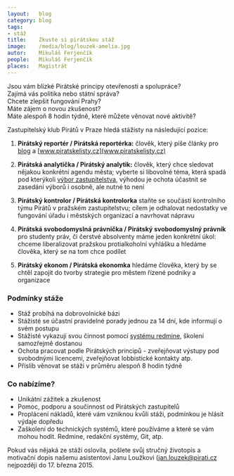 ```yaml
---
layout:   blog
category: blog
tags: 
- stáž
title:    Zkuste si pirátskou stáž
image:    /media/blog/louzek-amelia.jpg
autor:    Mikuláš Ferjenčík
people:   Mikuláš Ferjenčík
places:   Magistrát
---
```


Jsou vám blízké Pirátské principy otevřenosti a spolupráce?  
Zajímá vás politika nebo státní správa?  
Chcete zlepšit fungování Prahy?  
Máte zájem o novou zkušenost?  
Máte alespoň 8 hodin týdně, které můžete věnovat nové aktivitě?  

Zastupitelský klub Pirátů v Praze hledá stážisty na následující pozice:

1. **Pirátský reportér / Pirátská reportérka:**
člověk, který píše články pro [blog](http://praha.pirati.cz/blog.html) a [www.piratskelisty.cz](www.piratskelisty.cz)

2. **Pirátská analytička / Pirátský analytik:**
člověk, který chce sledovat nějakou konkrétní agendu města; vyberte si libovolné téma, která spadá pod kterýkoli [výbor zastupitelstva](http://www.praha.eu/jnp/cz/o_meste/primator_a_volene_organy/zastupitelstvo/vybory_zastupitelstva/index.html),
výhodou je ochota účastnit se zasedání výborů i osobně, ale nutné to není

3. **Pirátský kontrolor / Pirátská kontrolorka**
staňte se součástí kontrolního týmu Pirátů v pražském zastupitelstvu;
cílem je odhalovat nedostatky ve fungování úřadu i městských organizací a navrhovat nápravu

4. **Pirátská svobodomyslná právnička / Pirátský svobodomyslný právník**
pro studenty práv, či čerstvé absolventy máme jeden konkrétní úkol: 
chceme liberalizovat pražskou protialkoholní vyhlášku a hledáme člověka, který se na tom chce podílet

5. **Pirátský ekonom / Pirátská ekonomka**
hledáme člověka, který by se chtěl zapojit do tvorby strategie pro městem řízené podniky a organizace

### Podmínky stáže

* Stáž probíhá na dobrovolnické bázi
* Stážisté se účastní pravidelné porady jednou za 14 dní, kde informují o svém postupu
* Stážisté vykazují svou činnost pomocí [systému redmine](https://redmine.pirati.cz/projects/praha), školení samozřejmě dostanou
* Ochota pracovat podle Pirátských principů - zveřejňovat výstupy pod svobodnými licencemi, zveřejňovat lobbistické kontakty atp.
* Příslib věnovat se stáži v průměru alespoň 8 hodin týdně

### Co nabízíme?

* Unikátní zážitek a zkušenost
* Pomoc, podporu a součinnost od Pirátských zastupitelů
* Proplácení nákladů, které vám vzniknou kvůli stáži, podmínkou je hlásit výdaje dopředu
* Zaškolení do technických systémů, které používáme a které se vám mohou hodit. Redmine, redakční systémy, Git, atp.

Pokud vás nějaká ze stáží oslovila, pošlete svůj stručný životopis a motivační dopis našemu asistentovi Janu Loužkovi ([jan.louzek@pirati.cz](mailto:jan.louzek@pirati.cz) nejpozději do 17. března 2015.
